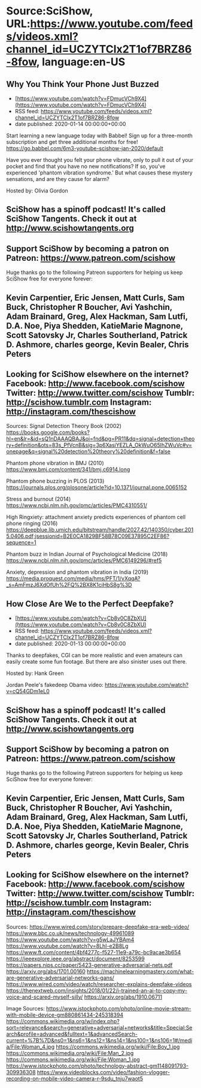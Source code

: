 # Source:SciShow, URL:https://www.youtube.com/feeds/videos.xml?channel_id=UCZYTClx2T1of7BRZ86-8fow, language:en-US

## Why You Think Your Phone Just Buzzed
 - [https://www.youtube.com/watch?v=FDmucVCh9X4](https://www.youtube.com/watch?v=FDmucVCh9X4)
 - RSS feed: https://www.youtube.com/feeds/videos.xml?channel_id=UCZYTClx2T1of7BRZ86-8fow
 - date published: 2020-01-14 00:00:00+00:00

Start learning a new language today with Babbel! Sign up for a three-month subscription and get three additional months for free! https://go.babbel.com/6m3-youtube-scishow-jan-2020/default 

Have you ever thought you felt your phone vibrate, only to pull it out of your pocket and find that you have no new notifications? If so, you've experienced 'phantom vibration syndrome.' But what causes these mystery sensations, and are they cause for alarm?

Hosted by: Olivia Gordon

SciShow has a spinoff podcast! It's called SciShow Tangents. Check it out at http://www.scishowtangents.org
----------
Support SciShow by becoming a patron on Patreon: https://www.patreon.com/scishow
----------
Huge thanks go to the following Patreon supporters for helping us keep SciShow free for everyone forever:

Kevin Carpentier, Eric Jensen, Matt Curls, Sam Buck, Christopher R Boucher, Avi Yashchin, Adam Brainard, Greg, Alex Hackman, Sam Lutfi, D.A. Noe, Piya Shedden, KatieMarie Magnone, Scott Satovsky Jr, Charles Southerland, Patrick D. Ashmore, charles george, Kevin Bealer, Chris Peters
----------
Looking for SciShow elsewhere on the internet?
Facebook: http://www.facebook.com/scishow
Twitter: http://www.twitter.com/scishow
Tumblr: http://scishow.tumblr.com
Instagram: http://instagram.com/thescishow
----------
Sources:
Signal Detection Theory Book (2002)
https://books.google.com/books?hl=en&lr=&id=sQ1nDAAAQBAJ&oi=fnd&pg=PR11&dq=signal+detection+theory+definition&ots=83s_PfVcnB&sig=3p6XasiYEZLA_OkWuO65IhZWuVc#v=onepage&q=signal%20detection%20theory%20definition&f=false

Phantom phone vibration in BMJ (2010)
https://www.bmj.com/content/341/bmj.c6914.long

Phantom phone buzzing in PLOS (2013)
https://journals.plos.org/plosone/article?id=10.1371/journal.pone.0065152

Stress and burnout (2014)
https://www.ncbi.nlm.nih.gov/pmc/articles/PMC4310551/

High Ringxiety: attachment anxiety predicts experiences of phantom cell phone ringing (2016)
https://deepblue.lib.umich.edu/bitstream/handle/2027.42/140350/cyber.2015.0406.pdf;jsessionid=B2E0CA1829BF58B78C09E37895C2EF86?sequence=1

Phantom buzz in Indian Journal of Psychological Medicine (2018)
https://www.ncbi.nlm.nih.gov/pmc/articles/PMC6149296/#ref5

Anxiety, depression and phantom vibration in India (2019)
https://media.proquest.com/media/hms/PFT/1/vXqqA?_s=AmFmzJ6XdOfUh%2FQ%2BX8K1ciHbS8g%3D

## How Close Are We to the Perfect Deepfake?
 - [https://www.youtube.com/watch?v=Cb8v0C8ZbXU](https://www.youtube.com/watch?v=Cb8v0C8ZbXU)
 - RSS feed: https://www.youtube.com/feeds/videos.xml?channel_id=UCZYTClx2T1of7BRZ86-8fow
 - date published: 2020-01-13 00:00:00+00:00

Thanks to deepfakes, CGI can be more realistic and even amateurs can easily create some fun footage. But there are also sinister uses out there.

Hosted by: Hank Green 

Jordan Peele's fakedeep Obama video: https://www.youtube.com/watch?v=cQ54GDm1eL0

SciShow has a spinoff podcast! It's called SciShow Tangents. Check it out at http://www.scishowtangents.org
----------
Support SciShow by becoming a patron on Patreon: https://www.patreon.com/scishow
----------
Huge thanks go to the following Patreon supporters for helping us keep SciShow free for everyone forever:

Kevin Carpentier, Eric Jensen, Matt Curls, Sam Buck, Christopher R Boucher, Avi Yashchin, Adam Brainard, Greg, Alex Hackman, Sam Lutfi, D.A. Noe, Piya Shedden, KatieMarie Magnone, Scott Satovsky Jr, Charles Southerland, Patrick D. Ashmore, charles george, Kevin Bealer, Chris Peters
----------
Looking for SciShow elsewhere on the internet?
Facebook: http://www.facebook.com/scishow
Twitter: http://www.twitter.com/scishow
Tumblr: http://scishow.tumblr.com
Instagram: http://instagram.com/thescishow
----------
Sources:
https://www.wired.com/story/prepare-deepfake-era-web-video/
https://www.bbc.co.uk/news/technology-49961089
https://www.youtube.com/watch?v=g5wLaJYBAm4
https://www.youtube.com/watch?v=8LhI-e2B8Lg
https://www.ft.com/content/4bf4277c-f527-11e9-a79c-bc9acae3b654
https://ieeexplore.ieee.org/abstract/document/8253599
https://papers.nips.cc/paper/5423-generative-adversarial-nets.pdf
https://arxiv.org/abs/1701.00160
https://machinelearningmastery.com/what-are-generative-adversarial-networks-gans/
https://www.wired.com/video/watch/researcher-explains-deepfake-videos
https://thenextweb.com/insights/2018/01/22/i-trained-an-ai-to-copy-my-voice-and-scared-myself-silly/
https://arxiv.org/abs/1910.06711

Image Sources: 
https://www.istockphoto.com/photo/online-movie-stream-with-mobile-device-gm880861434-245318394
https://commons.wikimedia.org/w/index.php?sort=relevance&search=generative+adversarial+networks&title=Special:Search&profile=advanced&fulltext=1&advancedSearch-current=%7B%7D&ns0=1&ns6=1&ns12=1&ns14=1&ns100=1&ns106=1#/media/File:Woman_4.jpg
https://commons.wikimedia.org/wiki/File:Boy_1.jpg
https://commons.wikimedia.org/wiki/File:Man_2.jpg
https://commons.wikimedia.org/wiki/File:Woman_1.jpg
https://www.istockphoto.com/photo/technology-abstract-gm1148091793-309936308
https://www.videoblocks.com/video/fashion-vlogger-recording-on-mobile-video-camera-r-9sdu_tnju7waot5

